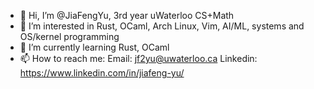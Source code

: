 - 👋 Hi, I’m @JiaFengYu, 3rd year uWaterloo CS+Math
- 👀 I’m interested in Rust, OCaml, Arch Linux, Vim, AI/ML, systems and OS/kernel programming
- 🌱 I’m currently learning Rust, OCaml
- 📫 How to reach me: 
Email: jf2yu@uwaterloo.ca
Linkedin: https://www.linkedin.com/in/jiafeng-yu/

<!--- - 💞️ I’m looking to collaborate on ... --->
<!---
JiaFengYu/JiaFengYu is a ✨ special ✨ repository because its `README.md` (this file) appears on your GitHub profile.
You can click the Preview link to take a look at your changes.
--->
